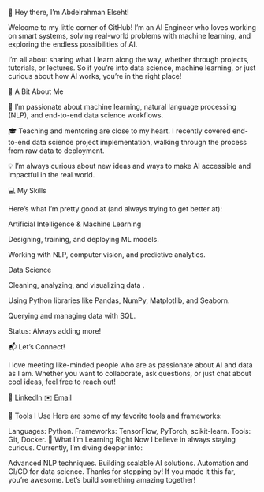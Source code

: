 👋 Hey there, I’m Abdelrahman Elseht!

Welcome to my little corner of GitHub! I’m an AI Engineer who loves working on smart systems, solving real-world problems with machine learning, and exploring the endless possibilities of AI.

I’m all about sharing what I learn along the way, whether through projects, tutorials, or lectures. So if you’re into data science, machine learning, or just curious about how AI works, you’re in the right place!

🌟 A Bit About Me

🧠 I’m passionate about machine learning, natural language processing (NLP), and end-to-end data science workflows.

🎓 Teaching and mentoring are close to my heart. I recently covered end-to-end data science project implementation, walking through the process from raw data to deployment.

💡 I’m always curious about new ideas and ways to make AI accessible and impactful in the real world.

💻 My Skills

Here’s what I’m pretty good at (and always trying to get better at):

Artificial Intelligence & Machine Learning

Designing, training, and deploying ML models.

Working with NLP, computer vision, and predictive analytics.

Data Science

Cleaning, analyzing, and visualizing data .

Using Python libraries like Pandas, NumPy, Matplotlib, and Seaborn.

Querying and managing data with SQL.

Status: Always adding more!

📬 Let’s Connect!

I love meeting like-minded people who are as passionate about AI and data as I am. Whether you want to collaborate, ask questions, or just chat about cool ideas, feel free to reach out!

💼 [LinkedIn](https://www.linkedin.com/in/abdelrahman-e-2bbb882a2/)
✉️ [Email](elsehtabdelrahman@gmail.com)

🔧 Tools I Use
Here are some of my favorite tools and frameworks:

Languages: Python.
Frameworks: TensorFlow, PyTorch, scikit-learn.
Tools: Git, Docker.
🌱 What I’m Learning Right Now
I believe in always staying curious. Currently, I’m diving deeper into:

Advanced NLP techniques.
Building scalable AI solutions.
Automation and CI/CD for data science.
Thanks for stopping by! If you made it this far, you’re awesome. Let’s build something amazing together!

